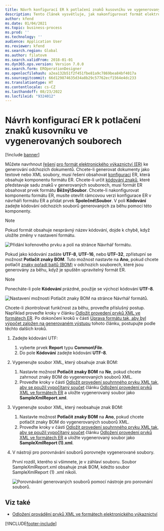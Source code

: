 ```yaml
---
title: Návrh konfigurací ER k potlačení znaků kusovníku ve vygenerovaných souborech
description: Tento článek vysvětluje, jak nakonfigurovat formát elektronického výkaznictví (ER) pro generování sestav, které potlačují znaky značka pořadí bajtů (BOM).
author: kfend
ms.date: 01/04/2021
ms.topic: business-process
ms.prod: ''
ms.technology: ''
audience: Application User
ms.reviewer: kfend
ms.search.region: Global
ms.author: filatovm
ms.search.validFrom: 2018-01-01
ms.dyn365.ops.version: Version 7.0.0
ms.search.form: EROperationDesigner
ms.openlocfilehash: a2ea132b51f2f451fbe81a9c7869bea84bf4017a
ms.sourcegitcommit: 66d129874635d34a8b29c57762ecf1564e4dc233
ms.translationtype: HT
ms.contentlocale: cs-CZ
ms.lasthandoff: 08/23/2022
ms.locfileid: "9324012"
---
```

# <a name="design-er-configurations-to-suppress-bom-characters-in-generated-files"></a>Návrh konfigurací ER k potlačení znaků kusovníku ve vygenerovaných souborech

[!include [banner](../includes/banner.md)]

Můžete navrhnout [řešení](general-electronic-reporting.md) [pro formát elektronického výkaznictví (ER)](er-quick-start1-new-solution.md) ke generování odchozích dokumentů. Chcete-li generovat dokumenty jako textové nebo XML soubory, musí řešení obsahovat [konfiguraci](general-electronic-reporting.md#Configuration) ER, která obsahuje komponentu formátu ER. Chcete-li určit [kódování znaků](/windows/win32/intl/character-sets), které představuje sadu znaků v generovaných souborech, musí formát ER obsahovat prvek formátu **Běžný\\Soubor**. Chcete-li nakonfigurovat komponentu formátu ER, musíte otevřít rámcovou verzi konfigurace ER v návrháři formátu ER a přidat prvek **Společné\\Soubor**. V poli **Kódování** zadejte kódování odchozích souborů generovaných za běhu pomocí této komponenty.

> [!NOTE]
> Pokud formát obsahuje nesprávný název kódování, dojde k chybě, když uložíte změny v nastavení formátu.

![Přidání kořenového prvku a polí na stránce Návrhář formátu.](./media/er-suppress-bom-characters-image1.gif)

Pokud jako kódování zadáte **UTF-8**, **UTF-16**, nebo **UTF-32**, zpřístupní se možnost **Potlačit znaky BOM**. Tuto možnost nastavte na **Ano**, pokud chcete potlačit [znaky pořadí bajtů (BOM)](/globalization/encoding/byte-order-mark) v odchozích souborech, které jsou generovány za běhu, když je spuštěn upravitelný formát ER.

> [!NOTE]
> Ponecháte-li pole **Kódování** prázdné, použije se výchozí kódování **UTF-8**.

![Nastavení možnosti Potlačit znaky BOM na stránce Návrhář formátů.](./media/er-suppress-bom-characters-image2.gif)

Chcete-li zkontrolovat funkčnost za běhu, proveďte příslušný postup. Například proveďte kroky v článku [Odložit provedení prvků XML ve formátech ER](er-defer-xml-element.md). Po dokončení kroků v části [Úprava formátu tak, aby byl výpočet založen na generovaném výstupu](er-defer-xml-element.md#modify-the-format-so-that-the-calculation-is-based-on-generated-output) tohoto článku, postupujte podle těchto dalších kroků.

1. Zadejte kódování UTF:

    1. vyberte prvek **Report** typu **Common\\File**.
    2. Do pole **Kódování** zadejte kódování **UTF-8**.

2. Vygenerujte soubor XML, který obsahuje znak BOM:

    1. Nastavte možnost **Potlačit znaky BOM** na **Ne**, pokud chcete zahrnout znaky BOM do vygenerovaných souborů XML.
    2. Proveďte kroky v části [Odložit provedení souhrnného prvku XML tak, aby se použil vypočítaný součet](er-defer-xml-element.md#defer-the-execution-of-the-summary-xml-element-so-that-the-calculated-total-is-used) článku [Odložení provedení prvků XML ve formátech ER](er-defer-xml-element.md) a uložte vygenerovaný soubor jako **SampleXmlReport.xml**.

3. Vygenerujte soubor XML, který neobsahuje znak BOM:

    1. Nastavte možnost **Potlačit znaky BOM** na **Ano**, pokud chcete potlačit znaky BOM do vygenerovaných souborů XML.
    2. Proveďte kroky v části [Odložit provedení souhrnného prvku XML tak, aby se použil vypočítaný součet](er-defer-xml-element.md#defer-the-execution-of-the-summary-xml-element-so-that-the-calculated-total-is-used) článku [Odložení provedení prvků XML ve formátech ER](er-defer-xml-element.md) a uložte vygenerovaný soubor jako **SampleXmlReport (1).xml**.

4. V nástroji pro porovnávání souborů porovnejte vygenerované soubory.

    První rozdíl, kterého si všimnete, je v záhlaví souboru. Soubor SampleXmlReport.xml obsahuje znak BOM, kdežto soubor SampleXmlReport (1) .xml nikoli.

    ![Porovnávání generovaných souborů pomocí nástroje pro porovnání souborů.](./media/er-suppress-bom-characters-image3.png)

## <a name="see-also"></a>Viz také

- [Odložení provádění prvků XML ve formátech elektronického výkaznictví](er-defer-xml-element.md)


[!INCLUDE[footer-include](../../../includes/footer-banner.md)]
